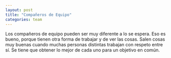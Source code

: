 ```yaml
---
layout: post
title: "Compañeros de Equipo"
categories: team
---
```


Los compañeros de equipo pueden ser muy<!--more--> diferente a lo se espera. Eso es bueno, porque tienen otra forma de trabajar y de ver las cosas.
Salen cosas muy buenas cuando muchas personas distintas trabajan con respeto entre sí. Se tiene que obtener lo mejor de cada uno para un objetivo en común.
